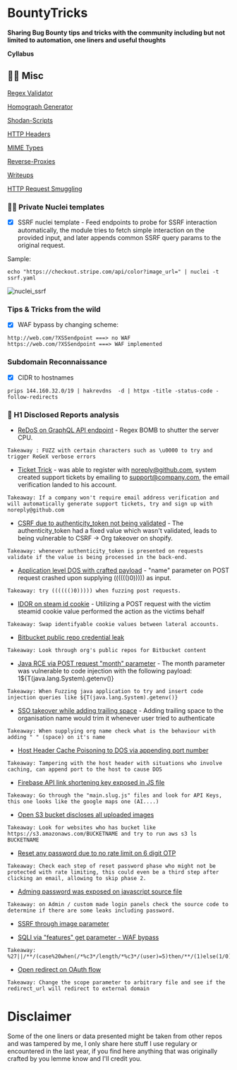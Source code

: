 <p align="center">
<h1> BountyTricks </h1>
</p>

**Sharing Bug Bounty tips and tricks with the community including but not limited to automation, one liners and useful thoughts** 


**Cyllabus** 

## :guardsman:  Misc

[Regex Validator](https://www.debuggex.com/)

[Homograph Generator](https://www.irongeek.com/homoglyph-attack-generator.php)

[Shodan-Scripts](https://github.com/random-robbie/My-Shodan-Scripts/tree/1b01bceecc9be0b74b202f445874920eee48bba5)

[HTTP Headers](https://developer.mozilla.org/en-US/docs/Web/HTTP/Headers)

[MIME Types](https://www.iana.org/assignments/media-types/media-types.xhtml)

[Reverse-Proxies](https://github.com/GrrrDog/weird_proxies)

[Writeups](https://github.com/ngalongc/bug-bounty-reference)

[HTTP Request Smuggling](https://github.com/defparam/smuggler)


### :guardsman: Private Nuclei templates

- [x] SSRF nuclei template - Feed endpoints to probe for SSRF interaction automatically, the module tries to fetch simple interaction on the provided input, and later appends common SSRF query params to the original request.

Sample:

```
echo "https://checkout.stripe.com/api/color?image_url=" | nuclei -t ssrf.yaml 
```

![nuclei_ssrf](https://raw.githubusercontent.com/NagliNagli/BountyTricks/main/media/nuclei_ssrf.png)


### Tips & Tricks from the wild

- [x] WAF bypass by changing scheme:
```
http://web.com/?XSSendpoint ===> no WAF
https://web.com/?XSSendpoint ===> WAF implemented
```


### Subdomain Reconnaissance

- [x] CIDR to hostnames
```
prips 144.160.32.0/19 | hakrevdns  -d | httpx -title -status-code -follow-redirects
```


### 💂‍ H1 Disclosed Reports analysis 

* [ReDoS on GraphQL API endpoint](https://hackerone.com/reports/1000567) - Regex BOMB to shutter the server CPU.

```
Takeaway : FUZZ with certain characters such as \u0000 to try and trigger ReGeX verbose errors
```

* [Ticket Trick](https://hackerone.com/reports/999765) - was able to register with noreply@github.com, system created support tickets by emailing to support@company.com, the email verification landed to his account.

```
Takeaway: If a company won't require email address verification and will automatically generate support tickets, try and sign up with noreply@github.com
```

* [CSRF due to authenticity_token not being validated](https://hackerone.com/reports/994504) - The authenticity_token had a fixed value which wasn't validated, leads to being vulnerable to CSRF -> Org takeover on shopify.

```
Takeaway: whenever authenticity_token is presented on requests validate if the value is being processed in the back-end.
```

* [Application level DOS with crafted payload](https://hackerone.com/reports/993582) - "name" parameter on POST request crashed upon supplying (((((()0))))) as input.

```
Takeaway: try (((((()0))))) when fuzzing post requests.
```

* [IDOR on steam id cookie](https://hackerone.com/reports/990878) - Utilizing a POST request with the victim steamid cookie value performed the action as the victims behalf

```
Takeaway: Swap identifyable cookie values between lateral accounts.
```

* [Bitbucket public repo credential leak](https://hackerone.com/reports/961428)

```
Takeaway: Look through org's public repos for Bitbucket content
```

* [Java RCE via POST request "month" parameter](https://hackerone.com/reports/987065) - The month parameter was vulnerable to code injection with the following payload: 1${T(java.lang.System).getenv()}

```
Takeaway: When Fuzzing java application to try and insert code injection queries like ${T(java.lang.System).getenv()}
```

* [SSO takeover while adding trailing space](https://hackerone.com/reports/976603) - Adding trailing space to the organisation name would trim it whenever user tried to authenticate

```
Takeaway: When supplying org name check what is the behaviour with adding " " (space) on it's name
```

* [Host Header Cache Poisoning to DOS via appending port number](https://hackerone.com/reports/1096609)

```
Takeaway: Tampering with the host header with situations who involve caching, can append port to the host to cause DOS
```

* [Firebase API link shortening key exposed in JS file](https://hackerone.com/reports/1066410)

```
Takeaway: Go through the "main.slug.js" files and look for API Keys, this one looks like the google maps one (AI....)
```

* [Open S3 bucket discloses all uploaded images](https://hackerone.com/reports/905641)

```
Takeaway: Look for websites who has bucket like https://s3.amazonaws.com/BUCKETNAME and try to run aws s3 ls BUCKETNAME
```

* [Reset any password due to no rate limit on 6 digit OTP](https://hackerone.com/reports/703972)

```
Takeaway: Check each step of reset password phase who might not be protected with rate limiting, this could even be a third step after clicking an email, allowing to skip phase 2.
```

* [Adming password was exposed on javascript source file](https://hackerone.com/reports/344566)

```
Takeaway: on Admin / custom made login panels check the source code to determine if there are some leaks including password.
```

* [SSRF through image parameter](https://hackerone.com/reports/826097)

* [SQLI via "features" get parameter - WAF bypass](https://hackerone.com/reports/1039383)

```
Takeaway: %27||/**/(case%20when(/*%c3*/length/*%c3*/(user)=5)then/**/(1)else(1/0)end)||%27
```

* [Open redirect on OAuth flow](https://hackerone.com/reports/972601)

```
Takeaway: Change the scope parameter to arbitrary file and see if the redirect_url will redirect to external domain
```

# Disclaimer

Some of the one liners or data presented might be taken from other repos and was tampered by me, I only share here stuff I use regulary or encountered in the last year, if you find here anything that was originally crafted by you lemme know and I'll credit you.
